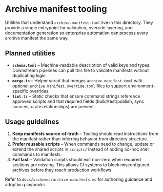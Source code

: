 # Archive manifest tooling

Utilities that understand `archive.manifest.toml` live in this directory. They provide a single
entrypoint for validation, override layering, and documentation generation so enterprise automation
can process every archive manifest the same way.

## Planned utilities

- **`schema.toml`** – Machine-readable description of valid keys and types. Downstream pipelines can
  pull this file to validate manifests without duplicating logic.
- **`merge.ts`** – Helper script that merges `archive.manifest.toml` with optional
  `archive.manifest.override.toml` files to support environment-specific overrides.
- **`lint.ts`** – Static checks that ensure command strings reference approved scripts and that
  required fields (build/test/publish, sync sources, crate relationships) are present.

## Usage guidelines

1. **Keep manifests source-of-truth** – Tooling should read instructions from the manifest rather
   than inferring behavior from directory structure.
2. **Prefer reusable scripts** – When commands need to change, update or extend the shared scripts in
   `scripts/` instead of adding ad-hoc shell commands to manifests.
3. **Fail fast** – Validation scripts should exit non-zero when required sections are missing. This
   allows CI systems to block misconfigured archives before they reach production workflows.

Refer to `docs/archives/archive-manifests.md` for authoring guidance and adoption playbooks.
